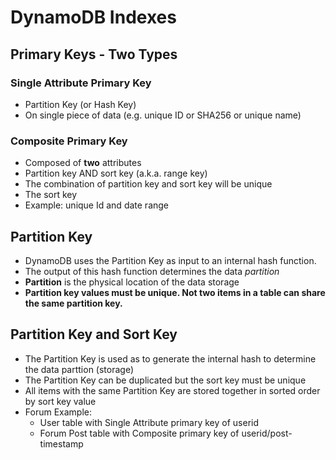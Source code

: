 # DynamoDB Indexes

## Primary Keys - Two Types

### Single Attribute Primary Key
  * Partition Key (or Hash Key)
  * On single piece of data (e.g. unique ID or SHA256 or unique name)
  
### Composite Primary Key
  * Composed of **two** attributes
  * Partition key AND sort key (a.k.a. range key)
  * The combination of partition key and sort key will be unique
  * The sort key 
  * Example:  unique Id and date range

## Partition Key
  * DynamoDB uses the Partition Key as input to an internal hash function.  
  * The output of this hash function determines the data *partition*
  * **Partition** is the physical location of the data storage
  * **Partition key values must be unique.  Not two items in a table can share the same partition key.**
  
## Partition Key and Sort Key
  * The Partition Key is used as to generate the internal hash to determine the data parttion (storage)
  * The Partition Key can be duplicated but the sort key must be unique
  * All items with the same Partition Key are stored together in sorted order by sort key value
  * Forum Example:
    * User table with Single Attribute primary key of userid
    * Forum Post table with Composite primary key of userid/post-timestamp
    
  

  




